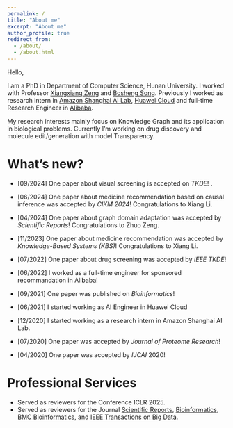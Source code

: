 ```yaml
---
permalink: /
title: "About me"
excerpt: "About me"
author_profile: true
redirect_from: 
  - /about/
  - /about.html
---
```


Hello,

I am a PhD in Department of Computer Science, Hunan University. I worked with Professor [Xiangxiang Zeng](https://scholar.google.com/citations?user=B20HBMIAAAAJ&hl=en) and [Bosheng Song](https://scholar.google.com.hk/citations?user=n2szdRoAAAAJ&hl=zh-CN). Previously I worked as research intern in [Amazon Shanghai AI Lab](), [Huawei Cloud]() and full-time Research Engineer in [Alibaba]().

My research interests mainly focus on Knowledge Graph and its application in biological problems. Currently I’m working on drug discovery and molecule edit/generation with model Transparency.

# What’s new?
* [09/2024] One paper about visual screening is accepted on *TKDE*! .

* [06/2024] One paper about medicine recommendation based on causal inference was accepted by *CIKM 2024*! Congratulations to Xiang Li.

* [04/2024] One paper about graph domain adaptation was accepted by *Scientific Reports*! Congratulations to Zhuo Zeng.

* [11/2023] One paper about medicine recommendation was accepted by *Knowledge-Based Systems (KBS)*! Congratulations to Xiang Li.

* [07/2022] One paper about drug screening was accepted by *IEEE TKDE*!

* [06/2022] I worked as a full-time engineer for sponsored recommandation in Alibaba!

* [09/2021] One paper was published on *Bioinformatics*!

* [06/2021] I started working as AI Engineer in Huawei Cloud

* [12/2020] I started working as a research intern in Amazon Shanghai AI Lab.

* [07/2020] One paper was accepted by *Journal of Proteome Research*!

* [04/2020] One paper was accepted by *IJCAI* 2020!


# Professional Services
* Served as reviewers for the Conference ICLR 2025.
* Served as reviewers for the Journal [Scientific Reports](https://www.nature.com/srep/), [Bioinformatics](https://academic.oup.com/bioinformatics), [BMC Bioinformatics](https://bmcbioinformatics.biomedcentral.com/), and [IEEE Transactions on Big Data](https://bmcbioinformatics.biomedcentral.com/).
